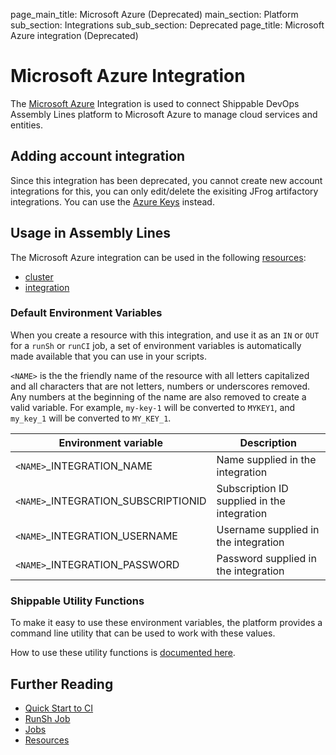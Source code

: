 page_main_title: Microsoft Azure (Deprecated)
main_section: Platform
sub_section: Integrations
sub_sub_section: Deprecated
page_title: Microsoft Azure integration (Deprecated)

# Microsoft Azure Integration

The [Microsoft Azure](https://azure.microsoft.com/en-us/) Integration is used to connect Shippable DevOps Assembly Lines platform to Microsoft Azure to manage cloud services and entities.

## Adding account integration

Since this integration has been deprecated, you cannot create new account integrations for this, you can only edit/delete the exisiting JFrog artifactory integrations. You can use the [Azure Keys](/platform/integration/azure-keys) instead.

## Usage in Assembly Lines

The Microsoft Azure integration can be used in the following [resources](/platform/workflow/resource/overview/):

* [cluster](/platform/workflow/resource/cluster)
* [integration](/platform/workflow/resource/integration)

### Default Environment Variables
When you create a resource with this integration, and use it as an `IN` or `OUT` for a `runSh` or `runCI` job, a set of environment variables is automatically made available that you can use in your scripts.

`<NAME>` is the the friendly name of the resource with all letters capitalized and all characters that are not letters, numbers or underscores removed. Any numbers at the beginning of the name are also removed to create a valid variable. For example, `my-key-1` will be converted to `MYKEY1`, and `my_key_1` will be converted to `MY_KEY_1`.

| Environment variable						| Description        |
| ------			 							|----------------- |
| `<NAME>`\_INTEGRATION\_NAME   			| Name supplied in the integration |
| `<NAME>`\_INTEGRATION\_SUBSCRIPTIONID	| Subscription ID supplied in the integration |
| `<NAME>`\_INTEGRATION\_USERNAME			| Username supplied in the integration |
| `<NAME>`\_INTEGRATION\_PASSWORD			| Password supplied in the integration |

### Shippable Utility Functions
To make it easy to use these environment variables, the platform provides a command line utility that can be used to work with these values.

How to use these utility functions is [documented here](/platform/tutorial/workflow/using-shipctl).

## Further Reading
* [Quick Start to CI](/getting-started/ci-sample)
* [RunSh Job](/platform/workflow/job/runsh)
* [Jobs](/platform/workflow/job/overview)
* [Resources](/platform/workflow/resource/overview)
